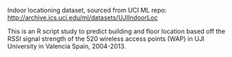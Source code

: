 Indoor locationing dataset, sourced from UCI ML repo: http://archive.ics.uci.edu/ml/datasets/UJIIndoorLoc

This is an R script study to predict building and floor location based off the RSSI signal strength of the 520 wireless access points (WAP) in UJI University in Valencia Spain, 2004-2013.
